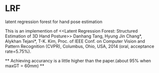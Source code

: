 # LRF
latent regression forest for hand pose estimation

This is an implemention of 
  <<Latent Regression Forest: Structured Estimation of 3D Hand Posture>>
  Danhang Tang, Hyung Jin Chang*, Alykhan Tejani*, T-K. Kim,
  Proc. of IEEE Conf. on Computer Vision and Pattern Recognition (CVPR), Columbus, Ohio, USA, 2014 (oral, acceptance rate=5.75%).
 
** Achieving accurancy is a little higher than the paper.(about 95% when maxGT = 60mm) **
